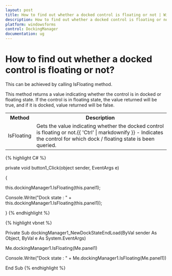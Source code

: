 ```yaml
---
layout: post
title: How to find out whether a docked control is floating or not | Windows Forms | Syncfusion
description: How to find out whether a docked control is floating or not
platform: windowsforms
control: DockingManager
documentation: ug
---
```


# How to find out whether a docked control is floating or not?

This can be achieved by calling IsFloating method.

This method returns a value indicating whether the control is in docked or floating state. If the control is in floating state, the value returned will be true, and if it is docked, value returned will be false.



<table>
<tr>
<th>
Method</th><th>
Description</th></tr>
<tr>
<td>
IsFloating</td><td>
Gets the value indicating whether the docked control is floating or not.{{ 'Ctrl' | markdownify }} - Indicates the control for which dock / floating state is been queried.</td></tr>
</table>

{% highlight C# %}


private void button1_Click(object sender, EventArgs e)

{

this.dockingManager1.IsFloating(this.panel1);

Console.Write("Dock state : " + this.dockingManager1.IsFloating(this.panel1));

}
{% endhighlight %}

{% highlight vbnet %}





Private Sub dockingManager1_NewDockStateEndLoad(ByVal sender As Object, ByVal e As System.EventArgs)

Me.dockingManager1.IsFloating(Me.panel1)

Console.Write("Dock state : " + Me.dockingManager1.IsFloating(Me.panel1))

End Sub
{% endhighlight %}





